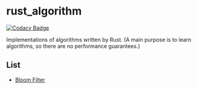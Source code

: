 # rust_algorithm

[![Codacy Badge](https://api.codacy.com/project/badge/Grade/a941f8cc651742049795deac42a68310)](https://app.codacy.com/app/mutsune/rust_algorithm?utm_source=github.com&utm_medium=referral&utm_content=mutsune/rust_algorithm&utm_campaign=Badge_Grade_Dashboard)

Implementations of algorithms written by Rust. (A main purpose is to learn algorithms, so there are no performance guarantees.)

## List

- [Bloom Filter](https://github.com/mutsune/rust_algorithm/blob/master/src/bloom_filter.rs)
